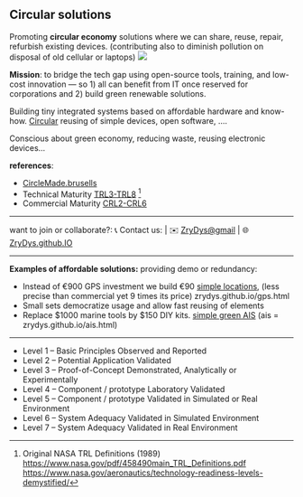 ## Circular solutions 

Promoting **circular economy** solutions where we can share, reuse, repair, refurbish existing devices. (contributing also to diminish pollution on disposal of old cellular or laptops)
![](https://upload.wikimedia.org/wikipedia/commons/archive/6/67/20210807143407%21Linia_kontra%C5%AD_Cirkulero.svg)


**Mission**: to bridge the tech gap using open-source tools, training, and low-cost innovation — so 1) all can benefit from IT once reserved for corporations and 2) build green renewable solutions.

Building tiny integrated systems based on affordable hardware and know-how. [Circular](circular.html) reusing of simple devices, open software, .... 

Conscious about green economy, reducing waste, reusing electronic devices...

**references**:


- [CircleMade.brusells](https://circlemade.brussels/en/) 
- Technical Maturity [TRL3-TRL8](https://www.cto.mil/wp-content/uploads/2023/07/TRA-Guide-Jun2023.pdf) [^TRL]
- Commercial Maturity [CRL2-CRL6](https://matmax.wsl.be/en)


---

want to join or collaborate?:  📞 Contact us:  | ✉️ [ZryDys@gmail](mailto:ZryDys@gmail) | 🌐 [ZryDys.github.IO](https://zrydys.github.io) 

---
**Examples of affordable solutions:** providing demo or redundancy:

- Instead of €900 GPS investment we build €90 [simple locations](gps.html), (less precise than commercial yet 9 times its price) zrydys.github.io/gps.html
- Small sets democratize usage and allow fast reusing of elements
- Replace $1000 marine tools by $150 DIY kits. [simple green AIS](ais.html) (ais = zrydys.github.io/ais.html)


--- 

[^TRL]: Original NASA TRL Definitions (1989) https://www.nasa.gov/pdf/458490main_TRL_Definitions.pdf https://www.nasa.gov/aeronautics/technology-readiness-levels-demystified/
 -  Level 1 – Basic Principles Observed and Reported
 -  Level 2 – Potential Application Validated
 -  Level 3 – Proof-of-Concept Demonstrated, Analytically or Experimentally
 -  Level 4 – Component / prototype Laboratory Validated
 -  Level 5 – Component / prototype Validated in Simulated or Real Environment
 -  Level 6 – System Adequacy Validated in Simulated Environment
 -  Level 7 – System Adequacy Validated in Real Environment 
